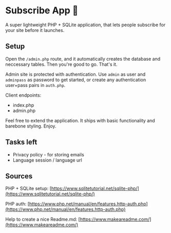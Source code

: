# Subscribe App 📧
A super lightweight PHP + SQLite application, that lets people subscribe for your site before it launches.


## Setup
Open the ``/admin.php`` route, and it automatically creates the database and neccessary tables. Then you're good to go. That's it.

Admin site is protected with authentication. Use ``admin`` as user and ``adminpass`` as password to get started, or create any authentication user+pass pairs in ``auth.php``.

Client endpoints:
- index.php
- admin.php

Feel free to extend the application. It ships with basic functionality and barebone styling. Enjoy. 

## Tasks left
- Privacy policy - for storing emails
- Language session / language url

## Sources
PHP + SQLite setup: [https://www.sqlitetutorial.net/sqlite-php/](https://www.sqlitetutorial.net/sqlite-php/)

PHP auth: [https://www.php.net/manual/en/features.http-auth.php](https://www.php.net/manual/en/features.http-auth.php)

Help to create a nice Readme.md: [https://www.makeareadme.com/](https://www.makeareadme.com/)
